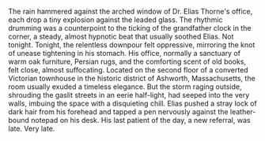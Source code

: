 The rain hammered against the arched window of Dr. Elias Thorne's office, each drop a tiny explosion against the leaded glass.  The rhythmic drumming was a counterpoint to the ticking of the grandfather clock in the corner, a steady, almost hypnotic beat that usually soothed Elias. Not tonight. Tonight, the relentless downpour felt oppressive, mirroring the knot of unease tightening in his stomach. His office, normally a sanctuary of warm oak furniture, Persian rugs, and the comforting scent of old books, felt close, almost suffocating. Located on the second floor of a converted Victorian townhouse in the historic district of Ashworth, Massachusetts, the room usually exuded a timeless elegance. But the storm raging outside, shrouding the gaslit streets in an eerie half-light, had seeped into the very walls, imbuing the space with a disquieting chill.  Elias pushed a stray lock of dark hair from his forehead and tapped a pen nervously against the leather-bound notepad on his desk.  His last patient of the day, a new referral, was late.  Very late.

